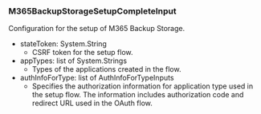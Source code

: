 ### M365BackupStorageSetupCompleteInput
Configuration for the setup of M365 Backup Storage.

- stateToken: System.String
  - CSRF token for the setup flow.
- appTypes: list of System.Strings
  - Types of the applications created in the flow.
- authInfoForType: list of AuthInfoForTypeInputs
  - Specifies the authorization information for application type used in the setup flow. The information includes authorization code and redirect URL used in the OAuth flow.
